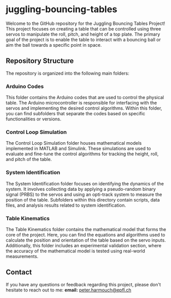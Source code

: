 # juggling-bouncing-tables

Welcome to the GitHub repository for the Juggling Bouncing Tables Project! This project focuses on creating a table that can be controlled using three servos to manipulate the roll, pitch, and height of a top plate. The primary goal of the project is to enable the table to interact with a bouncing ball or aim the ball towards a specific point in space.

## Repository Structure
The repository is organized into the following main folders:

### Arduino Codes
This folder contains the Arduino codes that are used to control the physical table. The Arduino microcontroller is responsible for interfacing with the servos and implementing the desired control algorithms. Within this folder, you can find subfolders that separate the codes based on specific functionalities or versions.

### Control Loop Simulation
The Control Loop Simulation folder houses mathematical models implemented in MATLAB and Simulink. These simulations are used to evaluate and fine-tune the control algorithms for tracking the height, roll, and pitch of the table.

### System Identification
The System Identification folder focuses on identifying the dynamics of the system. It involves collecting data by applying a pseudo-random binary signal (PRBS) to the servos and using an opti-track system to measure the position of the table. Subfolders within this directory contain scripts, data files, and analysis results related to system identification.

### Table Kinematics
The Table Kinematics folder contains the mathematical model that forms the core of the project. Here, you can find the equations and algorithms used to calculate the position and orientation of the table based on the servo inputs. Additionally, this folder includes an experimental validation section, where the accuracy of the mathematical model is tested using real-world measurements.

## Contact
If you have any questions or feedback regarding this project, please don't hesitate to reach out to me:
**email:** peter.harmouch@epfl.ch
